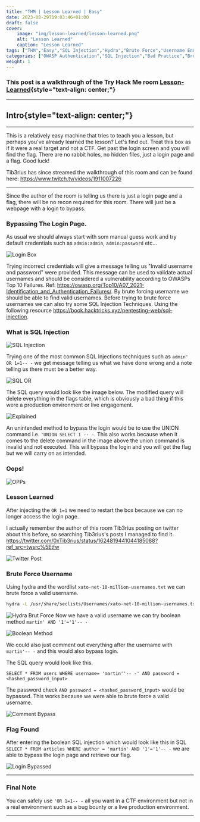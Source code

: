 ```yaml
---
title: "THM | Lesson Learned | Easy"
date: 2023-08-29T19:03:46+01:00
draft: false
cover:
    image: "img/lesson-learned/lesson-learned.png"
    alt: "Lesson Learned"
    caption: "Lesson Learned"
tags: ["THM","Easy","SQL Injection","Hydra","Brute Force","Username Enumeration"]
categories: ["OWASP Authentication","SQL Injection","Bad Practice","Brute Force"]
weight: 1
---
```


### This post is a walkthrough of the Try Hack Me room [Lesson-Learned](https://tryhackme.com/room/lessonlearned){style="text-align: center;"}

---

## Intro{style="text-align: center;"}
---
This is a relatively easy machine that tries to teach you a lesson, but perhaps you've already learned the lesson? Let's find out.
Treat this box as if it were a real target and not a CTF.
Get past the login screen and you will find the flag. There are no rabbit holes, no hidden files, just a login page and a flag. Good luck!

Tib3rius has since streamed the walkthrough of this room and can be found here: https://www.twitch.tv/videos/1911007226

---

Since the author of the room is telling us there is just a login page and a flag, there will be no recon required for this room. There will just be a webpage with a login to bypass.

### Bypassing The Login Page.

As usual we should always start with som manual guess work and try default credentials such as `admin:admin`, `admin:password` etc...

![Login Box](/img/lesson-learned/login.png#center "Login Page")

Trying incorrect credentials will give a message telling us "Invalid username and password" were provided.  This message can be used to validate actual usernames and should be considered a vulnerability according to OWASPs Top 10 Failures. Ref: https://owasp.org/Top10/A07_2021-Identification_and_Authentication_Failures/.  By brute forcing username we should be able to find valid usernames. Before trying to brute force usernames we can also try some SQL Injection Techniques. Using the following resource https://book.hacktricks.xyz/pentesting-web/sql-injection. 

### What is SQL Injection

![SQL Injection](/img/lesson-learned/sql_info.png#center "SQL Info From HackTricks")

Trying one of the most common SQL Injections techniques such as `admin' OR 1=1-- -` we get message telling us what we have done wrong and a note telling us there must be a better way.

![SQL OR](/img/lesson-learned/sql_or.png#center "SQL Injection OR")

The SQL query would look like the image below.  The modified query will delete everything in the flags table, which is obviously a bad thing if this were a production environment or live engagement.

![Explained](/img/lesson-learned/explain_sql.png#center "Explaining the Query")

An unintended method to bypass the login would be to use the UNION command i.e. `'UNION SELECT 1 -- -`.  This also works because when it comes to the delete command in the image above the union command is invalid and not executed. This will bypass the login and you will get the flag but we will carry on as intended.

### Oops!

![OPPs](/img/lesson-learned/opps.png#center "OPPs Message")

### Lesson Learned

After injecting the `OR 1=1` we need to restart the box because we can no longer access the login page.

I actually remember the author of this room Tib3rius posting on twitter about this before, so searching Tib3rius's posts I managed to find it. https://twitter.com/0xTib3rius/status/1624819441044185088?ref_src=twsrc%5Etfw

![Twitter Post ](/img/lesson-learned/twitter.png#center "Tib3rius Twitter Post")


### Brute Force Username

Using hydra and the wordlist `xato-net-10-million-usernames.txt` we can brute force a valid username.

```sh
hydra -L /usr/share/seclists/Usernames/xato-net-10-million-usernames.txt -p asdf 10.10.248.178 http-post-form "/:username=^USER^&password=^PASS^:Invalid username and password." -f
```
![Hydra Brut Force](/img/lesson-learned/valid_name.png#center "Brute Force with Hydra")
Now we have a valid username we can try boolean method `martin' AND '1'='1'-- -`

![Boolean Method](/img/lesson-learned/valid_sql.png#center "Boolean SQL Injection Method")

We could also just comment out everything after the username with `martin'-- -` and this would also bypass login.

The SQL query would look like this.

```text
SELECT * FROM users WHERE username= 'martin''-- -' AND password = <hashed_password_input>
```
The password check `AND password = <hashed_password_input>` would be bypassed. This works because we were able to brute force a valid username.

![Comment Bypass](/img/lesson-learned/martin_bypass.png#center "Comment Out The Password")

### Flag Found

After entering the boolean SQL injection which would look like this in SQL `SELECT * FROM articles WHERE author = 'martin' AND '1'='1'-- -` we are able to bypass the login page and retrieve our flag.

![Login Bypassed](/img/lesson-learned/flag.png#center "Bypassed Login")

---

### Final Note

You can safely use `'OR 1=1-- -` all you want in a CTF environment but not in a real environment such as a bug bounty or a live production environment.

---


